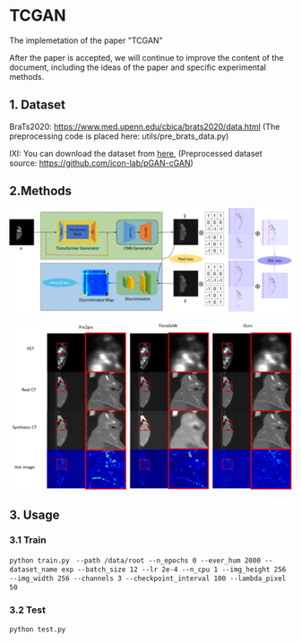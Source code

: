 # TCGAN

The implemetation of the paper "TCGAN"

After the paper is accepted, we will continue to improve the content of the document, including the ideas of the paper and specific experimental methods.




## 1. Dataset

BraTs2020: https://www.med.upenn.edu/cbica/brats2020/data.html (The preprocessing code is placed here: utils/pre_brats_data.py)

IXI: You can download the dataset from [here](https://drive.google.com/drive/u/0/folders/1En_S9c081T2hV-joaFJv3xlMX2Eqzl5V), (Preprocessed dataset source: https://github.com/icon-lab/pGAN-cGAN)


## 2.Methods



![image-20220731214338901](README.assets/image-20220731214338901.png)



![image-20220731214554081](README.assets/image-20220731214554081.png)



## 3. Usage



### 3.1 Train

```shell
python train.py　--path /data/root --n_epochs 0 --ever_hum 2000 --dataset_name exp --batch_size 12 --lr 2e-4 --n_cpu 1 --img_height 256 --img_width 256 --channels 3 --checkpoint_interval 100 --lambda_pixel 50
```

### 3.2 Test

```shell
python test.py
```


